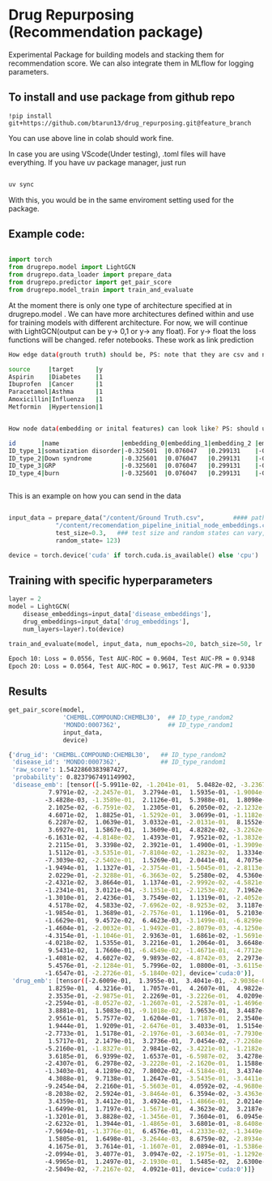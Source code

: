 # Drug Repurposing (Recommendation package)

Experimental Package for building models and stacking them for recommendation score. We can also integrate them in MLflow for logging parameters.

## To install and use package from github repo

```
!pip install git+https://github.com/btarun13/drug_repurposing.git@feature_branch

```
You can use above line in colab should work fine.

In case you are using VScode(Under testing), .toml files will have everything. If you have uv package manager, just run

```bash

uv sync

```

With this, you would be in the same enviroment setting used for the package.

## Example code:
```python

import torch
from drugrepo.model import LightGCN
from drugrepo.data_loader import prepare_data
from drugrepo.predictor import get_pair_score
from drugrepo.model_train import train_and_evaluate

```

At the moment there is only one type of architecture specified at in drugrepo.model . We can have more architectures defined within and use for training models with different architecture. For now, we will continue with LightGCN(output can be y-> 0,1 or y-> any float). For y-> float the loss functions will be changed. refer notebooks. These work as link prediction

```bash
How edge data(grouth truth) should be, PS: note that they are csv and not | separated.

source     |target      |y
Aspirin    |Diabetes    |1
Ibuprofen  |Cancer      |1
Paracetamol|Asthma      |1
Amoxicillin|Influenza   |1
Metformin  |Hypertension|1



```


```bash
How node data(embedding or inital features) can look like? PS: should use comma instead of |.

id       |name                 |embedding_0|embedding_1|embedding_2 |embedding_3
ID_type_1|somatization disorder|-0.325601  |0.076047   |0.299131    |-0.2558
ID_type_2|Down syndrome        |-0.325601  |0.076047   |0.299131    |-0.2558
ID_type_3|GRP                  |-0.325601  |0.076047   |0.299131    |-0.2558
ID_type_4|burn                 |-0.325601  |0.076047   |0.299131    |-0.2558



```
This is an example on how you can send in the data



```python

input_data = prepare_data("/content/Ground Truth.csv",        #### path for edge data
             "/content/recomendation_pipeline_initial_node_embeddings.csv",  ### oath for node data
             test_size=0.3,   ### test size and random states can vary, in cause you have a hold out validation set we can use multiple train/test spilts with a lot of different seeds to measure performance on validation set
             random_state= 123)

device = torch.device('cuda' if torch.cuda.is_available() else 'cpu')

```


## Training with specific hyperparameters

```python
layer = 2
model = LightGCN(
    disease_embeddings=input_data['disease_embeddings'],
    drug_embeddings=input_data['drug_embeddings'],
    num_layers=layer).to(device)

train_and_evaluate(model, input_data, num_epochs=20, batch_size=50, lr = 0.01, device=device)  ### change hyperparameters

```
```bash
Epoch 10: Loss = 0.0556, Test AUC-ROC = 0.9604, Test AUC-PR = 0.9348
Epoch 20: Loss = 0.0564, Test AUC-ROC = 0.9617, Test AUC-PR = 0.9330

```



## Results


```python
get_pair_score(model,
               'CHEMBL.COMPOUND:CHEMBL30',  ## ID_type_random2
               'MONDO:0007362',             ## ID_type_random1
               input_data,
               device)

```

```bash
{'drug_id': 'CHEMBL.COMPOUND:CHEMBL30',   ## ID_type_random2
 'disease_id': 'MONDO:0007362',           ## ID_type_random1
 'raw_score': 1.5422860383987427,
 'probability': 0.8237967491149902,
 'disease_emb': [tensor([-5.9911e-02, -1.2041e-01,  5.0482e-02, -3.2367e-03,  9.9549e-02,
           7.9791e-02, -2.2457e-01,  3.2794e-01,  1.5935e-01, -1.9004e-01,
          -3.4828e-03, -1.3589e-01,  2.1126e-01,  5.3988e-01,  1.8098e-01,
           2.1025e-02, -6.7591e-02,  1.2305e-01,  6.2050e-02, -2.1232e-01,
           4.6071e-02,  1.8825e-01, -1.5292e-01,  3.0699e-01, -1.1182e-01,
           6.2287e-02,  1.0639e-01,  3.0332e-01, -2.0131e-01,  8.1552e-02,
           3.6927e-01,  1.5867e-01,  1.3609e-01,  4.8282e-02, -3.2262e-02,
          -6.1631e-02, -4.8148e-02,  1.4393e-01,  7.9521e-02, -1.3832e-01,
           2.2115e-01,  3.3398e-02,  2.3921e-01,  1.4900e-01, -1.3909e-01,
           1.5112e-01, -3.5351e-01, -7.8104e-02, -1.2823e-02,  1.3334e-01,
          -7.3039e-02, -2.5402e-01,  1.5269e-01,  2.0441e-01,  4.7075e-02,
          -1.9494e-01,  1.1327e-01, -2.3754e-01, -1.5045e-01, -2.8113e-01,
           2.0229e-01, -2.3288e-01, -6.3663e-02,  5.2580e-02,  4.5360e-02,
          -2.4321e-02,  3.8664e-01,  1.1374e-01, -2.9992e-02, -4.5821e-02,
          -1.2341e-01,  3.0121e-04, -3.1351e-01, -2.1253e-02,  7.1962e-02,
          -1.3010e-01,  2.4236e-01,  3.7549e-02,  1.1319e-01, -2.4052e-01,
           4.5178e-02,  4.5833e-02, -7.6962e-02, -8.9253e-02,  3.1187e-01,
          -1.9854e-01,  1.3689e-01, -2.7576e-01,  1.1196e-01,  5.2103e-02,
          -1.6629e-01,  9.4572e-02,  6.4623e-03, -3.1499e-01, -6.8299e-03,
          -1.4604e-01, -2.0032e-01, -1.9492e-01, -2.8079e-03, -4.1250e-02,
          -4.3154e-01, -1.1046e-01,  2.9363e-01,  1.6861e-02, -1.5691e-01,
          -4.0218e-02,  1.5355e-01,  3.2216e-01,  1.2064e-01,  3.6648e-02,
           9.5431e-02,  1.7660e-01, -6.4549e-02, -1.4671e-01, -4.7712e-02,
          -1.4081e-02,  4.6027e-02,  9.9893e-02, -4.8742e-03,  2.2973e-01,
           5.4576e-01, -2.1284e-01,  5.7996e-02,  1.0800e-01, -3.6115e-02,
          -1.6547e-01, -2.2726e-01, -5.1840e-02], device='cuda:0')],
 'drug_emb': [tensor([-2.6009e-01,  1.3955e-01,  3.4041e-01, -2.9036e-01,  2.3295e-01,
           1.8259e-01,  4.3216e-01,  1.7057e-01,  4.2607e-01,  4.9822e-01,
           2.3535e-01, -2.9875e-01,  2.2269e-01, -3.2226e-01,  4.0209e-01,
          -2.2594e-01, -8.0527e-02, -1.2607e-01, -2.5287e-01, -1.4696e-01,
           3.8881e-01,  1.5083e-01, -9.1018e-02,  1.9653e-01,  3.4487e-01,
           2.9561e-01,  5.7577e-02,  1.6204e-01, -1.7187e-01,  2.3540e-01,
           1.9444e-01,  1.9209e-01, -2.6476e-01,  3.4033e-01,  1.5154e-01,
          -2.7733e-01,  1.5178e-01, -2.1976e-01, -3.6034e-01, -7.7930e-02,
           1.5717e-01,  2.1479e-01,  3.2736e-01,  7.0454e-02, -7.2268e-02,
          -5.2160e-01, -1.8327e-01,  2.9841e-02, -3.4221e-01, -1.2182e-01,
           3.6185e-01,  6.9399e-02,  1.6537e-01, -6.5987e-02,  3.4278e-01,
          -2.4307e-01,  6.2978e-02, -3.2228e-01, -2.1620e-01,  1.1588e-02,
          -1.3403e-01,  4.1289e-02,  7.8002e-02, -4.5184e-01,  3.4374e-01,
           4.3088e-01,  9.7138e-01,  1.2647e-01, -3.5435e-01, -3.4411e-01,
          -9.2454e-04,  2.2160e-01, -5.5603e-01,  4.0592e-02, -4.9680e-02,
          -8.2038e-02,  2.5924e-01, -3.8464e-01,  6.3594e-02, -3.4363e-01,
           3.4359e-01,  3.4412e-01,  3.4924e-01, -1.4866e-01,  2.0214e-01,
          -1.6499e-01,  1.7197e-01, -1.5671e-01,  4.3623e-02,  3.2187e-01,
          -1.3201e-01,  3.8828e-02, -1.3456e-01,  7.3604e-01,  6.0945e-02,
          -2.6232e-01,  1.3944e-01, -1.4865e-01,  3.6801e-01, -8.6408e-02,
          -7.9694e-01, -1.3776e-01,  6.4576e-01, -4.2333e-02, -1.3449e-01,
           1.5805e-01,  1.6498e-01, -3.2644e-03,  8.6759e-02, -2.8934e-01,
           4.1675e-01,  3.7614e-01, -1.1607e-01,  2.0894e-01, -1.5386e-01,
          -2.0994e-01,  3.4077e-01,  3.0947e-02, -2.1975e-01, -1.1292e-01,
          -4.9965e-01,  1.2497e-01, -2.1930e-01,  1.5485e-02,  2.6300e-01,
          -2.5049e-02, -7.2167e-02,  4.0921e-01], device='cuda:0')]}

```








